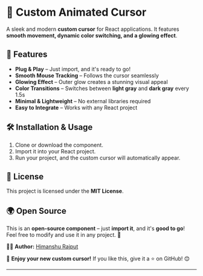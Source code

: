 # 🚀 Custom Animated Cursor  

A sleek and modern **custom cursor** for React applications. It features **smooth movement, dynamic color switching, and a glowing effect**.  

## 🎨 Features  

- **Plug & Play** – Just import, and it's ready to go!  
- **Smooth Mouse Tracking** – Follows the cursor seamlessly  
- **Glowing Effect** – Outer glow creates a stunning visual appeal  
- **Color Transitions** – Switches between **light gray** and **dark gray** every 1.5s  
- **Minimal & Lightweight** – No external libraries required  
- **Easy to Integrate** – Works with any React project  

## 🛠️ Installation & Usage  

1. Clone or download the component.  
2. Import it into your React project.  
3. Run your project, and the custom cursor will automatically appear.  

## 📜 License  

This project is licensed under the **MIT License**.  

## 🌍 Open Source  

This is an **open-source component** – just **import it**, and it's **good to go**!  
Feel free to modify and use it in any project. 🚀  

👨‍💻 **Author:** [Himanshu Rajput](https://github.com/HimanshuRajputt)  

🌟 **Enjoy your new custom cursor!** If you like this, give it a ⭐ on GitHub! 😊  

---


